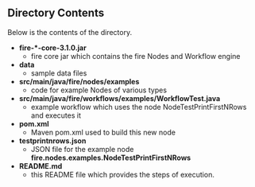 ## Directory Contents

Below is the contents of the directory.

* **fire-*-core-3.1.0.jar**
    * fire core jar which contains the fire Nodes and Workflow engine
* **data**
    * sample data files
* **src/main/java/fire/nodes/examples**
    * code for example Nodes of various types
* **src/main/java/fire/workflows/examples/WorkflowTest.java**
    * example workflow which uses the node NodeTestPrintFirstNRows and executes it
* **pom.xml**
    * Maven pom.xml used to build this new node
* **testprintnrows.json**
    * JSON file for the example node **fire.nodes.examples.NodeTestPrintFirstNRows**
* **README.md**
    * this README file which provides the steps of execution.


